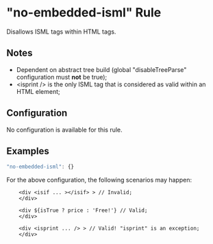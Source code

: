 # "no-embedded-isml" Rule

Disallows ISML tags within HTML tags.

## Notes
- Dependent on abstract tree build (global "disableTreeParse" configuration must **not** be true);
- &lt;isprint /> is the only ISML tag that is considered as valid within an HTML element;

## Configuration

No configuration is available for this rule.

## Examples

```js
"no-embedded-isml": {}
```

For the above configuration, the following scenarios may happen:

```
    <div <isif ... ></isif> > // Invalid;
    </div>
```

```
    <div ${isTrue ? price : 'Free!'} // Valid;
    </div>
```

```
    <div <isprint ... /> > // Valid! "isprint" is an exception;
    </div>
```
